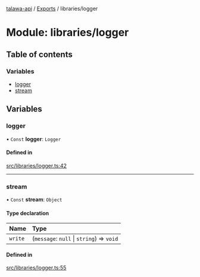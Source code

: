 [talawa-api](../README.md) / [Exports](../modules.md) / libraries/logger

# Module: libraries/logger

## Table of contents

### Variables

- [logger](libraries_logger.md#logger)
- [stream](libraries_logger.md#stream)

## Variables

### logger

• `Const` **logger**: `Logger`

#### Defined in

[src/libraries/logger.ts:42](https://github.com/PalisadoesFoundation/talawa-api/blob/c199cfb/src/libraries/logger.ts#L42)

___

### stream

• `Const` **stream**: `Object`

#### Type declaration

| Name | Type |
| :------ | :------ |
| `write` | (`message`: ``null`` \| `string`) => `void` |

#### Defined in

[src/libraries/logger.ts:55](https://github.com/PalisadoesFoundation/talawa-api/blob/c199cfb/src/libraries/logger.ts#L55)
